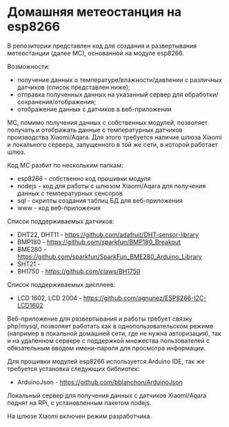 # Домашняя метеостанция на esp8266
В репозитории представлен код для создания и развертывания метеостанции (далее МС), основанной на модуле esp8266.

Возможности:
- получение данных о температуре/влажности/давлении с различных датчиков (список представлен ниже);
- отправка полученных данных на указанный сервер для обработки/сохранения/отображения;
- отображение данных с датчиков в веб-приложении

МС, помимо получения данных с собственных модулей, позволяет получать и отображать данные с температурных датчиков производства Xiaomi/Aqara. Для этого требуется наличие шлюза Xiaomi и локального сервера, запущенного в той же сети, в которой работает шлюз.

Код МС разбит по нескольким папкам:
- esp8266 - собственно код прошивки модуля
- nodejs - код для работы с шлюзом Xiaomi/Aqara для получения данных с температурных сенсоров
- sql - скрипты создания таблиц БД для веб-приложения
- www - код веб-приложения

Список поддерживаемых датчиков:
- DHT22, DHT11 - https://github.com/adafruit/DHT-sensor-library
- BMP180 - https://github.com/sparkfun/BMP180_Breakout
- BME280 - https://github.com/sparkfun/SparkFun_BME280_Arduino_Library
- SHT21 - 
- BH1750 - https://github.com/claws/BH1750

Список поддерживаемых дисплеев:
- LCD 1602, LCD 2004 - https://github.com/agnunez/ESP8266-I2C-LCD1602

Веб-приложение для развертывания и работы требует связку php/mysql, позволяет работать как в однопользовательском режиме (например в локальной домашней сети, где не нужна авторизация), так и на удаленном сервере с поддержкой множества пользователей с обязательным вводом имени-пароля для просмотра информации.

Для прошивки модулей esp8266 используется Arduino IDE, так же требуется установка следующих библиотек:
- ArduinoJson - https://github.com/bblanchon/ArduinoJson

Локальный сервер для получения данных с датчиков Xiaomi/Aqara поднят на RPi, с установленным пакетом nodejs.

На шлюзе Xiaomi включен режим разработчика.
